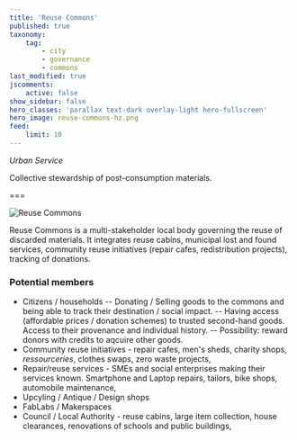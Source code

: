 ```yaml
---
title: 'Reuse Commons'
published: true
taxonomy:
    tag:
        - city
        - governance
        - commons
last_modified: true
jscomments:
    active: false
show_sidebar: false
hero_classes: 'parallax text-dark overlay-light hero-fullscreen'
hero_image: reuse-commons-hz.png
feed:
    limit: 10
---
```


*Urban Service*

Collective stewardship of post-consumption materials.

===

![Reuse Commons](reuse-commons-hz.png)

Reuse Commons is a multi-stakeholder local body governing the reuse of discarded materials. It integrates reuse cabins, municipal lost and found services, community reuse initiatives (repair cafes, redistribution projects), tracking of donations.

### Potential members

- Citizens / households
-- Donating / Selling goods to the commons and being able to track their destination / social impact.
-- Having access (affordable prices / donation schemes) to trusted second-hand goods. Access to their provenance and individual history.
-- Possibility: reward donors with credits to aqcuire other goods.
- Community reuse initiatives - repair cafes, men's sheds, charity shops, *ressourceries*, clothes swaps, zero waste projects,
- Repair/reuse services - SMEs and social enterprises making their services known. Smartphone and Laptop repairs, tailors, bike shops, automobile maintenance,
- Upcyling / Antique / Design shops
- FabLabs / Makerspaces
- Council / Local Authority - reuse cabins, large item collection, house clearances, renovations of schools and public buildings,
